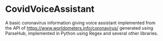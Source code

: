 # CovidVoiceAssistant
A basic coronavirus information giving voice assistant implemented from the API of https://www.worldometers.info/coronavirus/ generated using ParseHub, implemented in Python using Regex and several other libraries.
